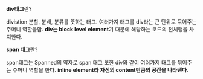 **div태그**란?

divistion 분할, 분배, 분류를 뜻하는 태그. 여러가지 태그를 div라는 큰 단위로 묶어주는 주머니 역할을함. **div는 block level element**기 때문에 해당하는 코드의 전체행을 차지한다.

**span 태그**란?

span태그는 Spanned의 약자로 span 태그 또한 div와 같이 여러가지 태그를 묶어주는 주머니 역할을 한다. **inline element라 자신의 content만큼의 공간을 나타낸다**.
